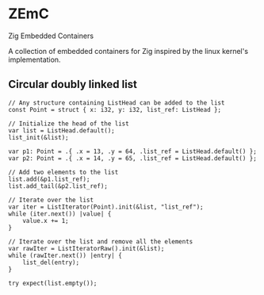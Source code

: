 # ZEmC
Zig Embedded Containers

A collection of embedded containers for Zig inspired by the linux kernel's implementation.

## Circular doubly linked list

``` 
// Any structure containing ListHead can be added to the list
const Point = struct { x: i32, y: i32, list_ref: ListHead };

// Initialize the head of the list
var list = ListHead.default();
list_init(&list);

var p1: Point = .{ .x = 13, .y = 64, .list_ref = ListHead.default() };
var p2: Point = .{ .x = 14, .y = 65, .list_ref = ListHead.default() };

// Add two elements to the list
list.add(&p1.list_ref);
list.add_tail(&p2.list_ref);

// Iterate over the list
var iter = ListIterator(Point).init(&list, "list_ref");
while (iter.next()) |value| {
    value.x += 1;
}

// Iterate over the list and remove all the elements
var rawIter = ListIteratorRaw().init(&list);
while (rawIter.next()) |entry| {
    list_del(entry);
}

try expect(list.empty());
```

